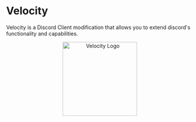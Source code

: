 # Velocity
Velocity is a Discord Client modification that allows you to extend discord's functionality and capabilities. 

<p align="center">
  <img width="200" src="https://velocity-discord.netlify.app/assets/icon.png" alt="Velocity Logo">
</p>
